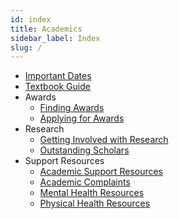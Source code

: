 ```yaml
---
id: index
title: Academics
sidebar_label: Index
slug: /
---
```


-   [Important Dates](/academics/ImportantDates.md)
-   [Textbook Guide](/academics/Textbooks.md)
-   Awards
    -   [Finding Awards](/academics/awards/findingAwards.md)
    -   [Applying for Awards](/academics/awards/awardApplication.md)
-   Research
    -   [Getting Involved with Research](/academics/research/doingresearch.md)
    -   [Outstanding Scholars](/academics/research/outstandingscholars.md)
-   Support Resources
    -   [Academic Support Resources](/academics/support/academicsupport.md)
    -   [Academic Complaints](/academics/support/academiccomplaints.md)
    -   [Mental Health Resources](/academics/support/mentalhealth.md)
    -   [Physical Health Resources](/academics/support/physicalhealth.md)
